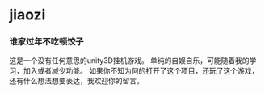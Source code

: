 # jiaozi
### 谁家过年不吃顿饺子  

这是一个没有任何意思的unity3D挂机游戏。
单纯的自娱自乐，可能随着我的学习，加入或者减少功能。
如果你不知为何的打开了这个项目，还玩了这个游戏，还有什么想法想要表达，我欢迎你的留言。
